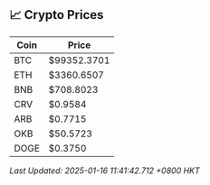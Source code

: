 ## 📈 Crypto Prices

| Coin | Price |
| ---- | ----- |
| BTC | $99352.3701 |
| ETH | $3360.6507 |
| BNB | $708.8023 |
| CRV | $0.9584 |
| ARB | $0.7715 |
| OKB | $50.5723 |
| DOGE | $0.3750 |

_Last Updated: 2025-01-16 11:41:42.712 +0800 HKT_